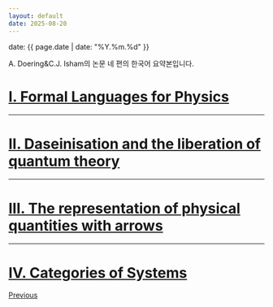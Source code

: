 ```yaml
---
layout: default
date: 2025-08-20
---
```


date: {{ page.date | date: "%Y.%m.%d" }}

A. Doering&C.J. Isham의 논문 네 편의 한국어 요약본입니다.


# [I. Formal Languages for Physics](https://arxiv.org/abs/quant-ph/0703060)

----

# [II. Daseinisation and the liberation of quantum theory](https://arxiv.org/abs/quant-ph/0703062)

----


# [III. The representation of physical quantities with arrows](https://arxiv.org/abs/quant-ph/0703064)


----


# [IV. Categories of Systems](https://arxiv.org/abs/quant-ph/0703066)




<div class="pagination">
  <a href="{{ 'Phys/Phys_content.html' | relative_url }}" class="prev-button">Previous</a>
</div>